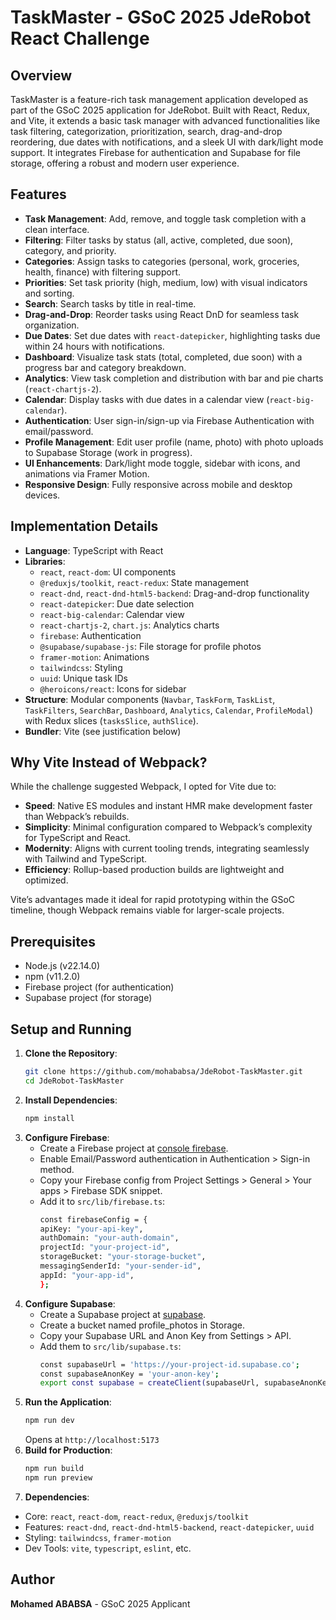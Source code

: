 # TaskMaster - GSoC 2025 JdeRobot React Challenge

## Overview
TaskMaster is a feature-rich task management application developed as part of the GSoC 2025 application for JdeRobot. Built with React, Redux, and Vite, it extends a basic task manager with advanced functionalities like task filtering, categorization, prioritization, search, drag-and-drop reordering, due dates with notifications, and a sleek UI with dark/light mode support. It integrates Firebase for authentication and Supabase for file storage, offering a robust and modern user experience.

## Features
- **Task Management**: Add, remove, and toggle task completion with a clean interface.
- **Filtering**: Filter tasks by status (all, active, completed, due soon), category, and priority.
- **Categories**: Assign tasks to categories (personal, work, groceries, health, finance) with filtering support.
- **Priorities**: Set task priority (high, medium, low) with visual indicators and sorting.
- **Search**: Search tasks by title in real-time.
- **Drag-and-Drop**: Reorder tasks using React DnD for seamless task organization.
- **Due Dates**: Set due dates with `react-datepicker`, highlighting tasks due within 24 hours with notifications.
- **Dashboard**: Visualize task stats (total, completed, due soon) with a progress bar and category breakdown.
- **Analytics**: View task completion and distribution with bar and pie charts (`react-chartjs-2`).
- **Calendar**: Display tasks with due dates in a calendar view (`react-big-calendar`).
- **Authentication**: User sign-in/sign-up via Firebase Authentication with email/password.
- **Profile Management**: Edit user profile (name, photo) with photo uploads to Supabase Storage (work in progress).
- **UI Enhancements**: Dark/light mode toggle, sidebar with icons, and animations via Framer Motion.
- **Responsive Design**: Fully responsive across mobile and desktop devices.

## Implementation Details
- **Language**: TypeScript with React
- **Libraries**:
  - `react`, `react-dom`: UI components
  - `@reduxjs/toolkit`, `react-redux`: State management
  - `react-dnd`, `react-dnd-html5-backend`: Drag-and-drop functionality
  - `react-datepicker`: Due date selection
  - `react-big-calendar`: Calendar view
  - `react-chartjs-2`, `chart.js`: Analytics charts
  - `firebase`: Authentication
  - `@supabase/supabase-js`: File storage for profile photos
  - `framer-motion`: Animations
  - `tailwindcss`: Styling
  - `uuid`: Unique task IDs
  - `@heroicons/react`: Icons for sidebar
- **Structure**: Modular components (`Navbar`, `TaskForm`, `TaskList`, `TaskFilters`, `SearchBar`, `Dashboard`, `Analytics`, `Calendar`, `ProfileModal`) with Redux slices (`tasksSlice`, `authSlice`).
- **Bundler**: Vite (see justification below)

## Why Vite Instead of Webpack?
While the challenge suggested Webpack, I opted for Vite due to:
- **Speed**: Native ES modules and instant HMR make development faster than Webpack’s rebuilds.
- **Simplicity**: Minimal configuration compared to Webpack’s complexity for TypeScript and React.
- **Modernity**: Aligns with current tooling trends, integrating seamlessly with Tailwind and TypeScript.
- **Efficiency**: Rollup-based production builds are lightweight and optimized.

Vite’s advantages made it ideal for rapid prototyping within the GSoC timeline, though Webpack remains viable for larger-scale projects.

## Prerequisites
- Node.js (v22.14.0)
- npm (v11.2.0)
- Firebase project (for authentication)
- Supabase project (for storage)

## Setup and Running
1. **Clone the Repository**:
   ```bash
   git clone https://github.com/mohababsa/JdeRobot-TaskMaster.git
   cd JdeRobot-TaskMaster
   ```
2. **Install Dependencies**:
   ```bash
   npm install
   ```
3. **Configure Firebase**:
   - Create a Firebase project at [console firebase](console.firebase.google.com).
   - Enable Email/Password authentication in Authentication > Sign-in method.
   - Copy your Firebase config from Project Settings > General > Your apps > Firebase SDK snippet.
   - Add it to `src/lib/firebase.ts`:
     ```bash
     const firebaseConfig = {
     apiKey: "your-api-key",
     authDomain: "your-auth-domain",
     projectId: "your-project-id",
     storageBucket: "your-storage-bucket",
     messagingSenderId: "your-sender-id",
     appId: "your-app-id",
     };
     ```
4. **Configure Supabase**:
   - Create a Supabase project at [supabase](supabase.com).
   - Create a bucket named profile_photos in Storage.
   - Copy your Supabase URL and Anon Key from Settings > API.
   - Add them to `src/lib/supabase.ts`:
     ```bash
     const supabaseUrl = 'https://your-project-id.supabase.co';
     const supabaseAnonKey = 'your-anon-key';
     export const supabase = createClient(supabaseUrl, supabaseAnonKey);
     ```
5. **Run the Application**:
   ```bash
   npm run dev
   ```
   Opens at `http://localhost:5173`
4. **Build for Production**:
   ```bash
   npm run build
   npm run preview
   ```
5. **Dependencies**:
  - Core: `react`, `react-dom`, `react-redux`, `@reduxjs/toolkit`
  - Features: `react-dnd`, `react-dnd-html5-backend`, `react-datepicker`, `uuid`
  - Styling: `tailwindcss`, `framer-motion` 
  - Dev Tools: `vite`, `typescript`, `eslint`, etc.
## Author
**Mohamed ABABSA** - GSoC 2025 Applicant


